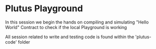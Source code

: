 # Plutus Playground

In this session we begin the hands on compiling and simulating "Hello World" Contract to check if the local Playground is working

All session related to write and testing code is found within the 'plutus-code' folder
